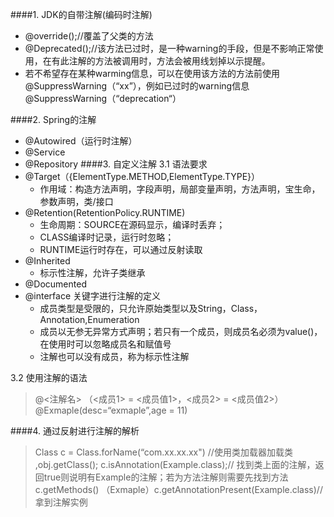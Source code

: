 ####1.  JDK的自带注解(编码时注解)

-   @override();//覆盖了父类的方法
-   @Deprecated();//该方法已过时，是一种warning的手段，但是不影响正常使用，在有此注解的方法被调用时，方法会被用线划掉以示提醒。
-   若不希望存在某种warming信息，可以在使用该方法的方法前使用@SuppressWarning（“xx”），例如已过时的warning信息@SuppressWarning（“deprecation“）

####2.  Spring的注解
  - @Autowired（运行时注解）
  - @Service
  - @Repository
####3.  自定义注解
3.1 语法要求
  -  @Target（{ElementType.METHOD,ElementType.TYPE}）
      - 作用域：构造方法声明，字段声明，局部变量声明，方法声明，宝生命，参数声明，类/接口
  -  @Retention(RetentionPolicy.RUNTIME)
      - 生命周期：SOURCE在源码显示，编译时丢弃；
      - CLASS编译时记录，运行时忽略；
      - RUNTIME运行时存在，可以通过反射读取
  - @Inherited
      - 标示性注解，允许子类继承
  - @Documented
  - @interface 关键字进行注解的定义
    - 成员类型是受限的，只允许原始类型以及String，Class，Annotation,Enumeration
    - 成员以无参无异常方式声明；若只有一个成员，则成员名必须为value()，在使用时可以忽略成员名和赋值号
    - 注解也可以没有成员，称为标示性注解

3.2 使用注解的语法
 > @<注解名> （<成员1> = <成员值1>，<成员2> = <成员值2>）
 @Exmaple(desc=“exmaple”,age = 11)

####4.  通过反射进行注解的解析
  > Class c = Class.forName(“com.xx.xx.xx") //使用类加载器加载类 ,obj.getClass();
        c.isAnnotation(Example.class);// 找到类上面的注解，返回true则说明有Example的注解；若为方法注解则需要先找到方法c.getMethods()
        （Exmaple）c.getAnnotationPresent(Example.class)// 拿到注解实例
